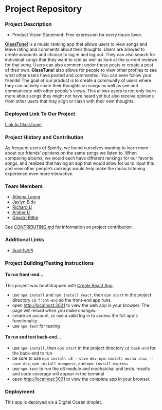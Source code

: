 # Project Repository

### Project Description
- Product Vision Statement: Free expression for every music lover. 

**[GlassTune!](https://king-prawn-app-i4vu7.ondigitalocean.app/)** is a music ranking app that allows users to view songs and leave rating and comments about their thoughts. Users are allowed to create accounts and choose to log in and log out. They can also search for individual songs that they want to rate as well as look at the current reviews for that song. Users can also comment under these posts or create a post of their own. **GlassTune!** also allows for people to view other profiles to see what other users have posted and commented. You can even follow your friends! The goal of our product is to create a community of users where they can actively share their thoughts on songs as well as see and communicate with other people's views. This allows users to not only learn more about songs they might not have heard yet but also receive opinions from other users that may align or clash with their own thoughts.

### Deployed Link To Our Project
[Link to GlassTune!](https://king-prawn-app-i4vu7.ondigitalocean.app/)

### Project History and Contribution
As frequent users of Spotify, we found ourselves wanting to learn more about our friends' opinions on the same songs we listen to. When comparing albums, we would each have different rankings for our favorite songs, and realized that having an app that would allow for us to input this and view other people’s rankings would help make the music listening experience even more interactive.

### Team Members
 - [Athena Leong](https://github.com/aleong2002)
 - [Jaylyn Bido](https://github.com/jaylynb26)
 - [Richard Li](https://github.com/Silver1793)
 - [Amber Li](https://github.com/al6862)
 - [Gayatri Rithe](https://github.com/gayatririthe)

See [CONTRIBUTING.md](./CONTRIBUTING.md) for information on project contribution.

### Additional Links
- [SpotifyAPI](https://developer.spotify.com/documentation/web-api)

### Project Building/Testing Instructions
#### To run front-end...
This project was bootstrapped with [Create React App](https://github.com/facebook/create-react-app).
- use `npm install` and `npm install react`, then `npm start` in the project directory `cd front-end` so the front-end app runs.
- open [http://localhost:3001](http://localhost:3001) to view the web app in your browser. The page will reload when you make changes.
- create an account, or use a valid log in to access the full app's functionality
- use `npm test` for testing

#### To run and test back-end...
- use `npm install`, then `npm start` in the project directory `cd back-end` for the back-end to run
- be sure to use `npm install c8 --save-dev`, `npm install mocha chai --save-dev`, `npm install mongoose`, and `npm install express`
- use `npm test` to run the c8 module and mocha/chai unit tests. results and code coverage will appear in the terminal
- open [http://localhost:3001](http://localhost:3001) to view the complete app in your browser.

### Deployment
This app is deployed via a Digital Ocean droplet.
